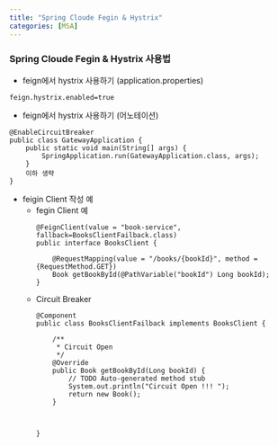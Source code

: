 ```yaml
---
title: "Spring Cloude Fegin & Hystrix"
categories: [MSA]
---
```


### Spring Cloude Fegin & Hystrix 사용법 




* feign에서 hystrix 사용하기 (application.properties)
``` 
feign.hystrix.enabled=true 
```

* feign에서 hystrix 사용하기 (어노테이션)
``` 
@EnableCircuitBreaker 
public class GatewayApplication {
    public static void main(String[] args) {
        SpringApplication.run(GatewayApplication.class, args);
    }
    이하 생략 
}
```

* feigin Client 작성 예
  - fegin Client 예
    ```
    @FeignClient(value = "book-service", fallback=BooksClientFailback.class)
    public interface BooksClient {

        @RequestMapping(value = "/books/{bookId}", method = {RequestMethod.GET})
        Book getBookById(@PathVariable("bookId") Long bookId);
    }

    ```
  - Circuit Breaker
    ```
    @Component
    public class BooksClientFailback implements BooksClient {

        /**
         * Circuit Open
         */
        @Override
        public Book getBookById(Long bookId) {
            // TODO Auto-generated method stub
            System.out.println("Circuit Open !!! ");
            return new Book();
        }



    }
    ```

